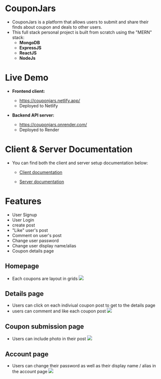 # **CouponJars**
- CouponJars is a platform that allows users to submit and share their finds about coupon and deals to other users.
- This full stack personal project is built from scratch using the "MERN" stack:
  - **MongoDB**
  - **ExpressJS**
  - **ReactJS**
  - **NodeJs**

# **Live Demo**
- **Frontend client:**
  - https://couponjars.netlify.app/
  - Deployed to Netlify 

- **Backend API server:**
  - https://couponjars.onrender.com/
  - Deployed to Render

# **Client & Server Documentation**
- You can find both the client and server setup documentation below:
  - [Client documentation](./client/README.md)

  - [Server documentation](./server/README.md)

# **Features**
- User Signup
- User Login
- create post
- "Like" user's post
- Comment on user's post
- Change user password
- Change user display name/alias
- Coupon details page

## Homepage
- Each coupons are layout in grids
![](img/homepage.png)

## Details page
- Users can click on each indiviual coupon post to get to the details page
- users can comment and like each coupon post
![](img/detail.png)

## Coupon submission page
- Users can include photo in their post
![](img/submit.png)

## Account page
- Users can change their password as well as their display name / alias in the account page
![](img/account.png)